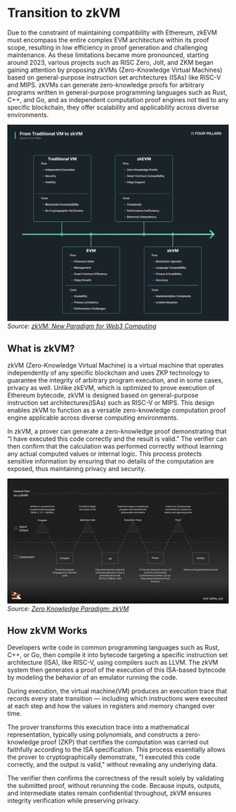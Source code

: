# Transition to zkVM

Due to the constraint of maintaining compatibility with Ethereum, zkEVM must encompass the entire complex EVM architecture within its proof scope, resulting in low efficiency in proof generation and challenging maintenance. As these limitations became more pronounced, starting around 2023, various projects such as RISC Zero, Jolt, and ZKM began gaining attention by proposing zkVMs (Zero-Knowledge Virtual Machines) based on general-purpose instruction set architectures (ISAs) like RISC-V and MIPS. zkVMs can generate zero-knowledge proofs for arbitrary programs written in general-purpose programming languages such as Rust, C++, and Go, and as independent computation proof engines not tied to any specific blockchain, they offer scalability and applicability across diverse environments.

![VM Evolution](./img/zkVM3.png)
*Source: [zkVM: New Paradigm for Web3 Computing](https://4pillars.io/en/issues/zkvm-new-paradigm-for-web3-computing#:~:text=2.1%20From%20Traditional%20VMs%20to%20zkVMs)*

## What is zkVM?

zkVM (Zero-Knowledge Virtual Machine) is a virtual machine that operates independently of any specific blockchain and uses ZKP technology to guarantee the integrity of arbitrary program execution, and in some cases, privacy as well. Unlike zkEVM, which is optimized to prove execution of Ethereum bytecode, zkVM is designed based on general-purpose instruction set architectures(ISAs) such as RISC-V or MIPS. This design enables zkVM to function as a versatile zero-knowledge computation proof engine applicable across diverse computing environments.

In zkVM, a prover can generate a zero-knowledge proof demonstrating that “I have executed this code correctly and the result is valid.” The verifier can then confirm that the calculation was performed correctly without learning any actual computed values or internal logic. This process protects sensitive information by ensuring that no details of the computation are exposed, thus maintaining privacy and security.


![zkVM Process Flow](./img/zkVM4.png)
*Source: [Zero Knowledge Paradigm: zkVM](https://www.lita.foundation/blog/zero-knowledge-paradigm-zkvm#:~:text=An%20abstracted%2C%20generalized%20process%20flowchart%20of%20a%20zkVM%2C%20split%20and%20categorized%20between%20the%20format%20(inputs%20/%20outputs)%20of%20a%20program.)*


## How zkVM Works


Developers write code in common programming languages such as Rust, C++, or Go, then compile it into bytecode targeting a specific instruction set architecture (ISA), like RISC-V, using compilers such as LLVM. The zkVM system then generates a proof of the execution of this ISA-based bytecode by modeling the behavior of an emulator running the code.

During execution, the virtual machine(VM) produces an execution trace that records every state transition — including which instructions were executed at each step and how the values in registers and memory changed over time.

The prover transforms this execution trace into a mathematical representation, typically using polynomials, and constructs a zero-knowledge proof (ZKP) that certifies the computation was carried out faithfully according to the ISA specification. This process essentially allows the prover to cryptographically demonstrate, "I executed this code correctly, and the output is valid," without revealing any underlying data.

The verifier then confirms the correctness of the result solely by validating the submitted proof, without rerunning the code. Because inputs, outputs, and intermediate states remain confidential throughout, zkVM ensures integrity verification while preserving privacy.
